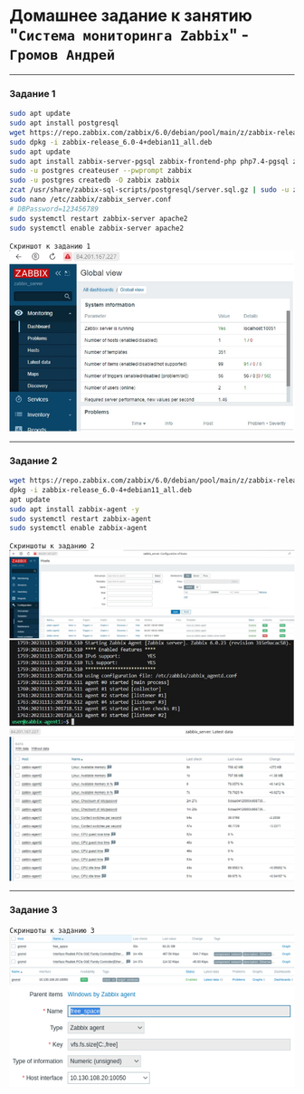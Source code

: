 # Домашнее задание к занятию "`Система мониторинга Zabbix`" - `Громов Андрей`

---

### Задание 1

```bash
sudo apt update
sudo apt install postgresql
wget https://repo.zabbix.com/zabbix/6.0/debian/pool/main/z/zabbix-release/zabbix-release_6.0-5+debian12_all.deb
sudo dpkg -i zabbix-release_6.0-4+debian11_all.deb
sudo apt update
sudo apt install zabbix-server-pgsql zabbix-frontend-php php7.4-pgsql zabbix-apache-conf zabbix-sql-scripts 
sudo -u postgres createuser --pwprompt zabbix
sudo -u postgres createdb -O zabbix zabbix
zcat /usr/share/zabbix-sql-scripts/postgresql/server.sql.gz | sudo -u zabbix psql zabbix 
sudo nano /etc/zabbix/zabbix_server.conf
# DBPassword=123456789
sudo systemctl restart zabbix-server apache2
sudo systemctl enable zabbix-server apache2
```

`Скриншот к заданию 1`
![Авторизация в админке](https://github.com/GromDrn/zabbix-1/blob/main/screenshots/install_zabbix.jpg)


---

### Задание 2


```bash
wget https://repo.zabbix.com/zabbix/6.0/debian/pool/main/z/zabbix-release/zabbix-release_6.0-4%2Bdebian11_all.deb
dpkg -i zabbix-release_6.0-4+debian11_all.deb
apt update
sudo apt install zabbix-agent -y
sudo systemctl restart zabbix-agent
sudo systemctl enable zabbix-agent

```

`Скриншоты к заданию 2`
![Configuration > Hosts](https://github.com/GromDrn/zabbix-1/blob/main/screenshots/configuration_hosts.jpg)
![Zabbix agent log](https://github.com/GromDrn/zabbix-1/blob/main/screenshots/agent_log.jpg)
![Monitoring > Latest Data](https://github.com/GromDrn/zabbix-1/blob/main/screenshots/monitoring_latest.jpg)

---

### Задание 3

`Скриншоты к заданию 3`
![Latest Data > C: free space](https://github.com/GromDrn/zabbix-1/blob/main/screenshots/free_space.png)
![Windows ok](https://github.com/GromDrn/zabbix-1/blob/main/screenshots/windows_ok.png)
![Free space setup](https://github.com/GromDrn/zabbix-1/blob/main/screenshots/free_space_setup.png)


